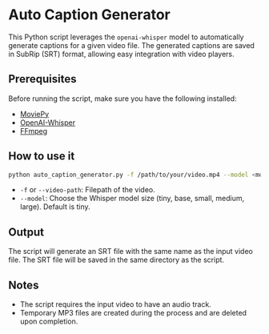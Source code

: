 # Auto Caption Generator

This Python script leverages the `openai-whisper` model to automatically generate captions for a given video file. The generated captions are saved in SubRip (SRT) format, allowing easy integration with video players.

## Prerequisites

Before running the script, make sure you have the following installed:

- [MoviePy](https://zulko.github.io/moviepy/)
- [OpenAI-Whisper]([https://whisper.ai/](https://pypi.org/project/openai-whisper/))
- [FFmpeg](https://www.ffmpeg.org/)

## How to use it

```bash
python auto_caption_generator.py -f /path/to/your/video.mp4 --model <model_size>
```

-  `-f` or `--video-path`: Filepath of the video.
-  `--model`: Choose the Whisper model size (tiny, base, small, medium, large). Default is tiny.

## Output
The script will generate an SRT file with the same name as the input video file. The SRT file will be saved in the same directory as the script.

## Notes
- The script requires the input video to have an audio track.
- Temporary MP3 files are created during the process and are deleted upon completion.

